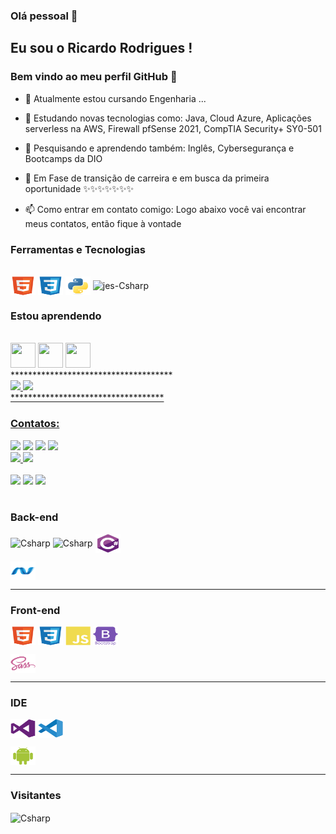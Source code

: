 ### Olá pessoal 👋

## Eu sou o Ricardo Rodrigues ! 

### Bem vindo ao meu perfil GitHub 👋
<!-- Apresentação -->

- 🔭 Atualmente estou cursando Engenharia ...

- 🌱 Estudando novas tecnologias como: Java, Cloud Azure, Aplicações serverless na AWS, Firewall pfSense 2021, CompTIA Security+ SY0-501
 
- 🌱 Pesquisando e aprendendo também: Inglês, Cybersegurança e Bootcamps da DIO

- 🤞 Em Fase de transição de carreira e em busca da primeira oportunidade ✨✨✨✨✨✨✨
 
- 📫 Como entrar em contato comigo: Logo abaixo você vai encontrar meus contatos, então fique à vontade 

### Ferramentas e Tecnologias

<div style="display: inline_block"><br>
  <img align="center" alt="jes-HTML" height="30" width="40" src="https://raw.githubusercontent.com/devicons/devicon/master/icons/html5/html5-original.svg">
  <img align="center" alt="jes-CSS" height="30" width="40" src="https://raw.githubusercontent.com/devicons/devicon/master/icons/css3/css3-original.svg">
  <img align="center" alt="jes-Python" height="30" width="40" src="https://raw.githubusercontent.com/devicons/devicon/master/icons/python/python-original.svg">
  <img align="center" alt="jes-Csharp" height="30" width="40" src="https://raw.githubusercontent.com/jmnote/z-icons/master/svg/c.svg">
 </div>

### Estou aprendendo

<div style="display: inline_block"><br>
<img src="https://cdn.jsdelivr.net/gh/devicons/devicon/icons/java/java-original.svg" width="40" height="40"/>     
<img src="https://cdn.jsdelivr.net/gh/devicons/devicon/icons/linux/linux-original.svg" width="40" height="40"/>
<img src="https://cdn.jsdelivr.net/gh/devicons/devicon/icons/git/git-original.svg" width="40" height="40"/>
</div>
*************************************
<div>
  <a href="https://github.com/jesmoreira">
  <img height="180em" src="https://github-readme-stats.vercel.app/api?username=jesmoreira&show_icons=true&theme=dark&include_all_commits=true&count_private=true"/>	  
  <img height="180em" src="https://github-readme-stats.vercel.app/api/top-langs/?username=jesmoreira&layout=compact&langs_count=7&theme=dark"/>
</div>
 ***********************************



### Contatos:

<div>
<a href="https://www.youtube.com/channel/UCktIWseG7vDKbJt6HJPJMnQ" target="_blank"><img src="https://img.shields.io/badge/YouTube-FF0000?style=for-the-badge&logo=youtube&logoColor=white" target="_blank"></a>
<a href="https://www.instagram.com/jw_ricardo/" target="_blank"><img src="https://img.shields.io/badge/-Instagram-%23E4405F?style=for-the-badge&logo=instagram&logoColor=white" target="_blank"></a>
<a href = "mailto:ricardo.engenharia.dados@gmail.com"><img src="https://img.shields.io/badge/Gmail-D14836?style=for-the-badge&logo=gmail&logoColor=white" target="_blank"></a>
<a href="https://www.linkedin.com/in/ricardorodrigues77/" target="_blank"><img src="https://img.shields.io/badge/-LinkedIn-%230077B5?style=for-the-badge&logo=linkedin&logoColor=white" target="_blank"></a>   
</div>

<!-- Painel de Trabalhos -->

<div>
<a href="https://github.com/rrodrigues77">
<img height="180em" src="https://github-readme-stats.vercel.app/api?username=rrodrigues77&show_icons=true&theme=dark&include_all_commits=true&count_private=true"/>
<img height="180em" src="https://github-readme-stats.vercel.app/api/top-langs/?username=rrodrigues77&layout=compact&langs_count=7&theme=dark"/>
</div> <br>
<!-- Contatos -->
<div>   
<a href="https://discord.gg/8BMHywJw" target="_blank"><img src="https://img.shields.io/badge/Discord-7289DA?style=for-the-badge&logo=discord&logoColor=white" target="_blank"></a> 
<a href = "mailto:ricardo.engenharia.dados@gmail.com"><img src="https://img.shields.io/badge/Gmail-D14836?style=for-the-badge&logo=gmail&logoColor=white" target="_blank"></a>
<a href="https://api.whatsapp.com/send?phone=5534988360446" target="_blank"><img src="https://img.shields.io/badge/WhatsApp-25D366?style=for-the-badge&logo=whatsapp&logoColor=white" target="_blank"></a>
</div> <br>                                     


<!-- Tecnologias -->  

  
<div style="display: inline_block">

  
 <h3> Back-end </h3>
  
 <img align="center" alt="Csharp" height="30" width="40" src="https://raw.githubusercontent.com/jmnote/z-icons/master/svg/java.svg">
 	
 <img align="center" alt="Csharp" height="30" width="40" src="https://raw.githubusercontent.com/jmnote/z-icons/master/svg/c.svg">

 <img align="center" alt="Csharp" height="30" width="40" src="https://raw.githubusercontent.com/devicons/devicon/master/icons/csharp/csharp-original.svg">

 <img align="center" alt="Csharp" height="30" width="40" src="https://raw.githubusercontent.com/devicons/devicon/9f4f5cdb393299a81125eb5127929ea7bfe42889/icons/dot-net/dot-net-original.svg"><hr>

  

 <h3> Front-end </h3>

 <img align="center" alt="HTML" height="30" width="40" src="https://raw.githubusercontent.com/devicons/devicon/master/icons/html5/html5-original.svg">

 <img align="center" alt="CSS" height="30" width="40" src="https://raw.githubusercontent.com/devicons/devicon/master/icons/css3/css3-original.svg">  

 <img align="center" alt="Js" height="30" width="40" src="https://raw.githubusercontent.com/devicons/devicon/master/icons/javascript/javascript-plain.svg">  

 <img align="center" alt="bootstrp" height="30" width="40" src="https://raw.githubusercontent.com/devicons/devicon/9f4f5cdb393299a81125eb5127929ea7bfe42889/icons/bootstrap/bootstrap-plain-wordmark.svg">

 <img align="center" alt="sass" height="30" width="40" src="https://raw.githubusercontent.com/devicons/devicon/9f4f5cdb393299a81125eb5127929ea7bfe42889/icons/sass/sass-original.svg"> <hr>

 
  <h3> IDE </h3>  
  

 <img align="center" alt="Visual Studio" height="30" width="40" src="https://raw.githubusercontent.com/devicons/devicon/9f4f5cdb393299a81125eb5127929ea7bfe42889/icons/visualstudio/visualstudio-plain.svg">

 <img align="center" alt="VS code" height="30" width="40" src="https://raw.githubusercontent.com/devicons/devicon/9f4f5cdb393299a81125eb5127929ea7bfe42889/icons/vscode/vscode-original.svg">

 <img align="center" alt="android studio" height="30" width="40" src="https://raw.githubusercontent.com/devicons/devicon/9f4f5cdb393299a81125eb5127929ea7bfe42889/icons/android/android-original.svg"><br>

  <hr>
   
 <!-- Contador de visitas -->

 <h3> Visitantes </h3>  

 <div>

  <img align="center" alt="Csharp" height="30" width="150" src="https://komarev.com/ghpvc/?username=rrodrigues77&color=green" alt="rrodrigues77" /> <br>

 </div>  
